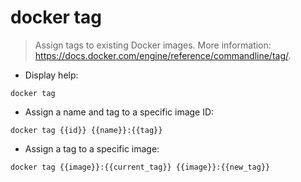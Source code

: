 # docker tag

> Assign tags to existing Docker images.
> More information: <https://docs.docker.com/engine/reference/commandline/tag/>.

- Display help:

`docker tag`

- Assign a name and tag to a specific image ID:

`docker tag {{id}} {{name}}:{{tag}}`

- Assign a tag to a specific image:

`docker tag {{image}}:{{current_tag}} {{image}}:{{new_tag}}`
